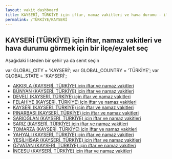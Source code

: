 ```yaml
---
layout: vakit_dashboard
title: KAYSERİ, TÜRKİYE için iftar, namaz vakitleri ve hava durumu - ilçe/eyalet seç
permalink: /TÜRKİYE/KAYSERİ
---
```


## KAYSERİ (TÜRKİYE) için iftar, namaz vakitleri ve hava durumu  görmek için bir ilçe/eyalet seç

Aşağıdaki listeden bir şehir ya da semt seçin



  var GLOBAL_CITY = 'KAYSERİ';
  var GLOBAL_COUNTRY = 'TÜRKİYE';
  var GLOBAL_STATE = 'KAYSERİ';
* [AKKIŞLA (KAYSERİ, TÜRKİYE) için iftar ve namaz vakitleri](/TÜRKİYE/KAYSERİ/AKKIŞLA)
* [BÜNYAN (KAYSERİ, TÜRKİYE) için iftar ve namaz vakitleri](/TÜRKİYE/KAYSERİ/BÜNYAN)
* [DEVELİ (KAYSERİ, TÜRKİYE) için iftar ve namaz vakitleri](/TÜRKİYE/KAYSERİ/DEVELİ)
* [FELAHİYE (KAYSERİ, TÜRKİYE) için iftar ve namaz vakitleri](/TÜRKİYE/KAYSERİ/FELAHİYE)
* [KAYSERİ (KAYSERİ, TÜRKİYE) için iftar ve namaz vakitleri](/TÜRKİYE/KAYSERİ/KAYSERİ)
* [PINARBAŞI (KAYSERİ, TÜRKİYE) için iftar ve namaz vakitleri](/TÜRKİYE/KAYSERİ/PINARBAŞI)
* [SARIOĞLAN (KAYSERİ, TÜRKİYE) için iftar ve namaz vakitleri](/TÜRKİYE/KAYSERİ/SARIOĞLAN)
* [SARIZ (KAYSERİ, TÜRKİYE) için iftar ve namaz vakitleri](/TÜRKİYE/KAYSERİ/SARIZ)
* [TOMARZA (KAYSERİ, TÜRKİYE) için iftar ve namaz vakitleri](/TÜRKİYE/KAYSERİ/TOMARZA)
* [YAHYALI (KAYSERİ, TÜRKİYE) için iftar ve namaz vakitleri](/TÜRKİYE/KAYSERİ/YAHYALI)
* [YEŞİLHİSAR (KAYSERİ, TÜRKİYE) için iftar ve namaz vakitleri](/TÜRKİYE/KAYSERİ/YEŞİLHİSAR)
* [ÖZVATAN (KAYSERİ, TÜRKİYE) için iftar ve namaz vakitleri](/TÜRKİYE/KAYSERİ/ÖZVATAN)
* [İNCESU (KAYSERİ, TÜRKİYE) için iftar ve namaz vakitleri](/TÜRKİYE/KAYSERİ/İNCESU)
</script>
<script type="text/javascript">